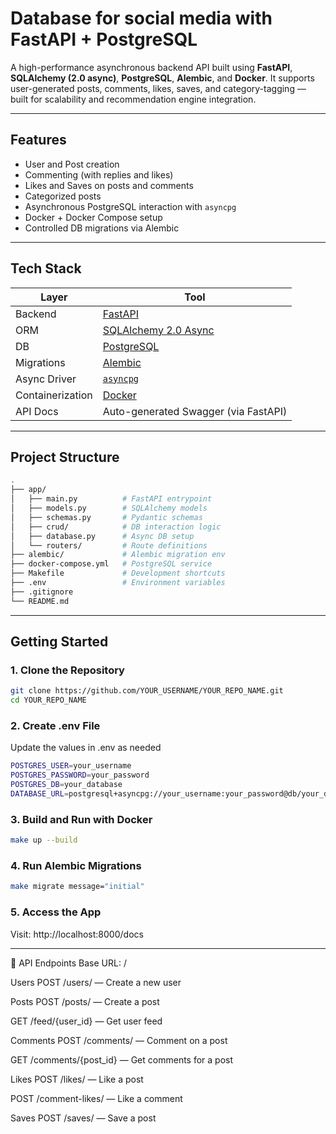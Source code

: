 # Database for social media with FastAPI + PostgreSQL

A high-performance asynchronous backend API built using **FastAPI**, **SQLAlchemy (2.0 async)**, **PostgreSQL**, **Alembic**, and **Docker**. It supports user-generated posts, comments, likes, saves, and category-tagging — built for scalability and recommendation engine integration.

--------------------------------------------------------------------------------

## Features

- User and Post creation
- Commenting (with replies and likes)
- Likes and Saves on posts and comments
- Categorized posts
- Asynchronous PostgreSQL interaction with `asyncpg`
- Docker + Docker Compose setup
- Controlled DB migrations via Alembic
  
------------------------------------------------------------------------------

## Tech Stack

| Layer         | Tool                         |
|--------------|------------------------------|
| Backend       | [FastAPI](https://fastapi.tiangolo.com/) |
| ORM           | [SQLAlchemy 2.0 Async](https://docs.sqlalchemy.org/en/20/) |
| DB            | [PostgreSQL](https://www.postgresql.org/) |
| Migrations    | [Alembic](https://alembic.sqlalchemy.org/) |
| Async Driver  | [`asyncpg`](https://github.com/MagicStack/asyncpg) |
| Containerization | [Docker](https://www.docker.com/) |
| API Docs      | Auto-generated Swagger (via FastAPI) |

-------------------------------------------------------------------------------

## Project Structure
```bash
.
├── app/
│   ├── main.py          # FastAPI entrypoint
│   ├── models.py        # SQLAlchemy models
│   ├── schemas.py       # Pydantic schemas
│   ├── crud/            # DB interaction logic
│   ├── database.py      # Async DB setup
│   └── routers/         # Route definitions
├── alembic/             # Alembic migration env
├── docker-compose.yml   # PostgreSQL service
├── Makefile             # Development shortcuts
├── .env                 # Environment variables
├── .gitignore
└── README.md
```
---------------------------------------------------------------------------------

## Getting Started

### 1. Clone the Repository

```bash
git clone https://github.com/YOUR_USERNAME/YOUR_REPO_NAME.git
cd YOUR_REPO_NAME
```

### 2. Create .env File
Update the values in .env as needed
```bash
POSTGRES_USER=your_username
POSTGRES_PASSWORD=your_password
POSTGRES_DB=your_database
DATABASE_URL=postgresql+asyncpg://your_username:your_password@db/your_database
```

### 3. Build and Run with Docker
```bash
make up --build
```

### 4. Run Alembic Migrations
```bash
make migrate message="initial"
```

### 5. Access the App
Visit: http://localhost:8000/docs

----------------------------------------------------------------------------------

🔗 API Endpoints
Base URL: /

Users
POST /users/ — Create a new user

Posts
POST /posts/ — Create a post

GET /feed/{user_id} — Get user feed

Comments
POST /comments/ — Comment on a post

GET /comments/{post_id} — Get comments for a post

Likes
POST /likes/ — Like a post

POST /comment-likes/ — Like a comment

Saves
POST /saves/ — Save a post

